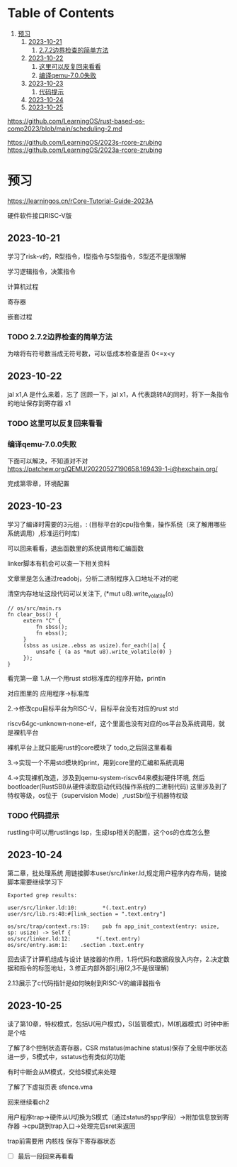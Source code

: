 
# Table of Contents

1.  [预习](#org9e065a3)
    1.  [2023-10-21](#org5ad863c)
        1.  [2.7.2边界检查的简单方法](#orgc8bd1c1)
    2.  [2023-10-22](#org5ae3557)
        1.  [这里可以反复回来看看](#org870a4d1)
        2.  [编译qemu-7.0.0失败](#orgf3c063e)
    3.  [2023-10-23](#orgebc017e)
        1.  [代码提示](#org8dad24d)
    4.  [2023-10-24](#org1be3104)
    5.  [2023-10-25](#orga3d27f0)

<https://github.com/LearningOS/rust-based-os-comp2023/blob/main/scheduling-2.md>

<https://github.com/LearningOS/2023s-rcore-zrubing>
<https://github.com/LearningOS/2023a-rcore-zrubing>


<a id="org9e065a3"></a>

# 预习

<https://learningos.cn/rCore-Tutorial-Guide-2023A>

硬件软件接口RISC-V版


<a id="org5ad863c"></a>

## 2023-10-21

学习了risk-v的，R型指令，I型指令与S型指令，S型还不是很理解

学习逻辑指令，决策指令

计算机过程

寄存器

嵌套过程


<a id="orgc8bd1c1"></a>

### TODO 2.7.2边界检查的简单方法

为啥将有符号数当成无符号数，可以低成本检查是否 0<=x<y


<a id="org5ae3557"></a>

## 2023-10-22

jal x1,A 是什么来着，忘了
回顾一下，jal x1，A 代表跳转A的同时，将下一条指令的地址保存到寄存器 x1


<a id="org870a4d1"></a>

### TODO 这里可以反复回来看看


<a id="orgf3c063e"></a>

### 编译qemu-7.0.0失败

下面可以解决，不知道对不对
<https://patchew.org/QEMU/20220527190658.169439-1-i@hexchain.org/>

完成第零章，环境配置


<a id="orgebc017e"></a>

## 2023-10-23

学习了编译时需要的3元组，:
(目标平台的cpu指令集，操作系统（来了解用哪些系统调用）,标准运行时库)

可以回来看看，退出函数里的系统调用和汇编函数

linker脚本有机会可以查一下相关资料

文章里是怎么通过readobj，分析二进制程序入口地址不对的呢

清空内存地址这段代码可以关注下, (\*mut u8).write<sub>volatile</sub>(o)

    // os/src/main.rs
    fn clear_bss() {
         extern "C" {
             fn sbss();
             fn ebss();
         }
         (sbss as usize..ebss as usize).for_each(|a| {
             unsafe { (a as *mut u8).write_volatile(0) }
         });
    }

看完第一章
1.从一个用rust std标准库的程序开始，println

对应图里的 应用程序->标准库

2.->修改cpu目标平台为RISC-V，目标平台没有对应的rust std

riscv64gc-unknown-none-elf，这个里面也没有对应的os平台及系统调用，就是裸机平台

裸机平台上就只能用rust的core模块了 todo,之后回这里看看

3.->实现一个不用std模块的print，用到core里的汇编和系统调用

4.->实现裸机改造，涉及到qemu-system-riscv64来模拟硬件环境,
然后bootloader(RustSBI)从硬件读取启动代码(操作系统的二进制代码)
这里涉及到了特权等级，os位于（supervision Mode）,rustSbi位于机器特权级


<a id="org8dad24d"></a>

### TODO 代码提示

rustling中可以用rustlings lsp，生成lsp相关的配置，这个os的仓库怎么整


<a id="org1be3104"></a>

## 2023-10-24

第二章，批处理系统
用链接脚本user/src/linker.ld,规定用户程序内存布局，链接脚本需要继续学习下

    Exported grep results:
    
    user/src/linker.ld:10:        *(.text.entry)
    user/src/lib.rs:48:#[link_section = ".text.entry"]
    
    os/src/trap/context.rs:19:    pub fn app_init_context(entry: usize, sp: usize) -> Self {
    os/src/linker.ld:12:        *(.text.entry)
    os/src/entry.asm:1:    .section .text.entry

回去读了计算机组成与设计
链接器的作用，1.将代码和数据段放入内存，2.决定数据和指令的标签地址，3.修正内部外部引用(2,3不是很理解)

2.13展示了c代码指针是如何映射到RISC-V的编译器指令


<a id="orga3d27f0"></a>

## 2023-10-25

读了第10章，特权模式，包括U(用户模式)，S(监管模式)，M(机器模式)
时钟中断是个啥

了解了8个控制状态寄存器，CSR
mstatus(machine status)保存了全局中断状态
进一步，S模式中，sstatus也有类似的功能

有时中断会从M模式，交给S模式来处理

了解了下虚拟页表
sfence.vma

回来继续看ch2

用户程序trap->硬件从U切换为S模式（通过status的spp字段）->附加信息放到寄存器
->cpu跳到trap入口->处理完后sret来返回

trap前需要用 内核栈 保存下寄存器状态

-   [ ] 最后一段回来再看看

